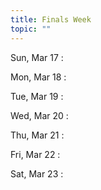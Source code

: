 ```yaml
---
title: Finals Week
topic: ""
---
```

Sun, Mar 17
: [](#)

Mon, Mar 18
: [](#)

Tue, Mar 19
: [](#)

Wed, Mar 20
: [](#)

Thu, Mar 21
: [](#)

Fri, Mar 22
: [](#)

Sat, Mar 23
: [](#)
